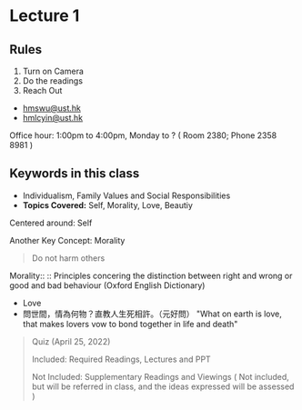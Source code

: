# Lecture 1 

## Rules 
1. Turn on Camera 
2. Do the readings 
3. Reach Out 

- hmswu@ust.hk 
- hmlcyin@ust.hk

Office hour: 1:00pm to 4:00pm, Monday to ?
( Room 2380; Phone 2358 8981 )

## Keywords in this class 
- Individualism, Family Values and Social Responsibilities
- **Topics Covered:** Self, Morality, Love, Beautiy

Centered around: Self

Another Key Concept: Morality 
> Do not harm others

Morality:: 
:: Principles concering the distinction between right and wrong or good and bad behaviour (Oxford English Dictionary)

- Love 
- 問世間，情為何物？直教人生死相許。（元好問）
"What on earth is love, that makes lovers vow to bond together in life and death"


> Quiz (April 25, 2022)
> 
> Included: Required Readings, Lectures and PPT
> 
> Not Included: Supplementary Readings and Viewings ( Not included, but will be referred in class, and the ideas expressed will be assessed )
